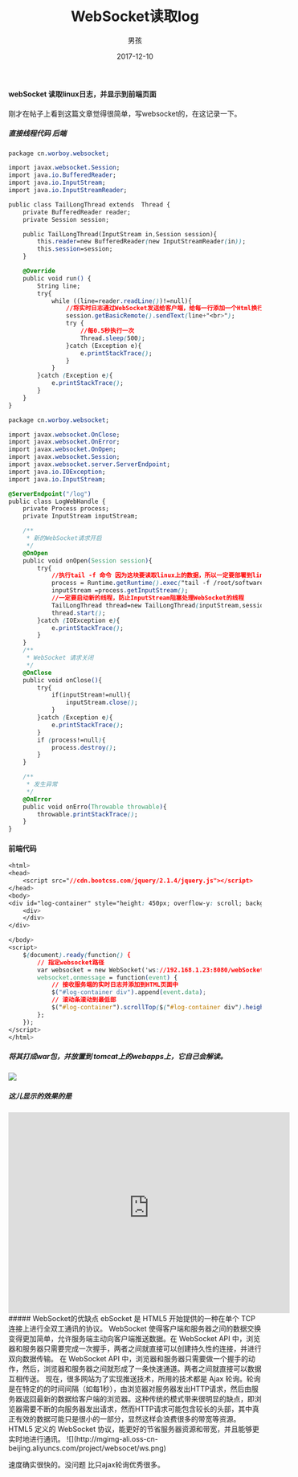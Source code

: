 ﻿---
layout: post
title: 'WebSocket读取log'
date: 2017-12-10
author: 男孩
tags: java
---
#### webSocket 读取linux日志，并显示到前端页面
刚才在帖子上看到这篇文章觉得很简单，写websocket的，在这记录一下。
##### 直接线程代码 后端
```css
package cn.worboy.websocket;

import javax.websocket.Session;
import java.io.BufferedReader;
import java.io.InputStream;
import java.io.InputStreamReader;

public class TailLongThread extends  Thread {
    private BufferedReader reader;
    private Session session;

    public TailLongThread(InputStream in,Session session){
        this.reader=new BufferedReader(new InputStreamReader(in));
        this.session=session;
    }

    @Override
    public void run() {
        String line;
        try{
            while ((line=reader.readLine())!=null){
                //将实时日志通过WebSocket发送给客户端，给每一行添加一个Html换行
                session.getBasicRemote().sendText(line+"<br>");
                try {
                    //每0.5秒执行一次
                    Thread.sleep(500);
                }catch (Exception e){
                    e.printStackTrace();
                }
            }
        }catch (Exception e){
            e.printStackTrace();
        }
    }
}
```
```css
package cn.worboy.websocket;

import javax.websocket.OnClose;
import javax.websocket.OnError;
import javax.websocket.OnOpen;
import javax.websocket.Session;
import javax.websocket.server.ServerEndpoint;
import java.io.IOException;
import java.io.InputStream;

@ServerEndpoint("/log")
public class LogWebHandle {
    private Process process;
    private InputStream inputStream;

    /**
     * 新的WebSocket请求开启
     */
    @OnOpen
    public void onOpen(Session session){
        try{
            //执行tail -f 命令 因为这块要读取linux上的数据，所以一定要部署到linux平台上
            process = Runtime.getRuntime().exec("tail -f /root/software/log/cloudera-scm-agent.log");
            inputStream =process.getInputStream();
            //一定要启动新的线程，防止InputStream阻塞处理WebSocket的线程
            TailLongThread thread=new TailLongThread(inputStream,session);
            thread.start();
        }catch (IOException e){
            e.printStackTrace();
        }
    }
    /**
     * WebSocket 请求关闭
     */
    @OnClose
    public void onClose(){
        try{
            if(inputStream!=null){
                inputStream.close();
            }
        }catch (Exception e){
            e.printStackTrace();
        }
        if (process!=null){
            process.destroy();
        }
    }

    /**
     * 发生异常
     */
    @OnError
    public void onErro(Throwable throwable){
        throwable.printStackTrace();
    }
}
```
#### 前端代码
```css
<html>
<head>
    <script src="//cdn.bootcss.com/jquery/2.1.4/jquery.js"></script>
</head>
<body>
<div id="log-container" style="height: 450px; overflow-y: scroll; background: #333; color: #aaa; padding: 10px;">
    <div>
    </div>
</div>

</body>
<script>
    $(document).ready(function() {
        // 指定websocket路径
        var websocket = new WebSocket('ws://192.168.1.23:8080/webSocketDemo_war/log');
        websocket.onmessage = function(event) {
            // 接收服务端的实时日志并添加到HTML页面中
            $("#log-container div").append(event.data);
            // 滚动条滚动到最低部
            $("#log-container").scrollTop($("#log-container div").height() - $("#log-container").height());
        };
    });
</script>
</html>
```
##### 将其打成war包，并放置到 tomcat上的webapps上，它自己会解读。
![](http://mgimg-ali.oss-cn-beijing.aliyuncs.com/project/websocet/1.PNG)
##### 这儿显示的效果的是
<iframe width="560" height="400" src="http://mgimg-ali.oss-cn-beijing.aliyuncs.com/project/websocet/log.mp4" frameborder="0" allowfullscreen></iframe>
##### WebSocket的优缺点
ebSocket 是 HTML5 开始提供的一种在单个 TCP 连接上进行全双工通讯的协议。
WebSocket 使得客户端和服务器之间的数据交换变得更加简单，允许服务端主动向客户端推送数据。在 WebSocket API 中，浏览器和服务器只需要完成一次握手，两者之间就直接可以创建持久性的连接，并进行双向数据传输。
在 WebSocket API 中，浏览器和服务器只需要做一个握手的动作，然后，浏览器和服务器之间就形成了一条快速通道。两者之间就直接可以数据互相传送。
现在，很多网站为了实现推送技术，所用的技术都是 Ajax 轮询。轮询是在特定的的时间间隔（如每1秒），由浏览器对服务器发出HTTP请求，然后由服务器返回最新的数据给客户端的浏览器。这种传统的模式带来很明显的缺点，即浏览器需要不断的向服务器发出请求，然而HTTP请求可能包含较长的头部，其中真正有效的数据可能只是很小的一部分，显然这样会浪费很多的带宽等资源。
HTML5 定义的 WebSocket 协议，能更好的节省服务器资源和带宽，并且能够更实时地进行通讯。
![](http://mgimg-ali.oss-cn-beijing.aliyuncs.com/project/websocet/ws.png)

速度确实很快的。没问题 比只ajax轮询优秀很多。